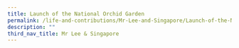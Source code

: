 ```yaml
---
title: Launch of the National Orchid Garden
permalink: /life-and-contributions/Mr-Lee-and-Singapore/Launch-of-the-National-Orchid-Garden
description: ""
third_nav_title: Mr Lee & Singapore
---
```

